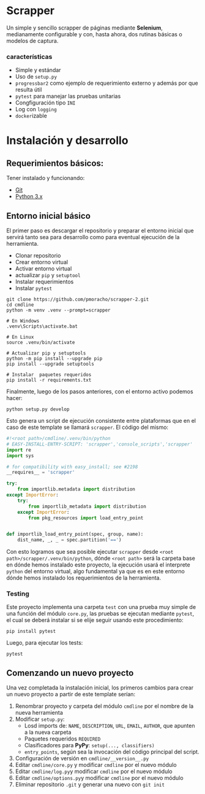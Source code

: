 # Scrapper

Un simple y sencillo scrapper de páginas mediante **Selenium**, medianamente
configurable y con, hasta ahora, dos rutinas básicas o modelos de captura.

### características

* Simple y estándar
* Uso de `setup.py`
* `progressbar2` como ejemplo de requerimiento externo y además por que resulta útil
* `pytest` para manejar las pruebas unitarias
* Congfiguración tipo `INI`
* Log con `logging`
* `docker`izable


# Instalación y desarrollo
## Requerimientos básicos:

Tener instalado y funcionando:

* [Git][git]
* [Python 3.x][python]

## Entorno inicial básico

El primer paso es descargar el repositorio y preparar el entorno inicial que
servirá tanto sea para desarrollo como para eventual ejecución de la
herramienta.

* Clonar repositorio
* Crear entorno virtual
* Activar entorno virtual
* actualizar `pip` y `setuptool`
* Instalar requerimientos
* Instalar `pytest`

```
git clone https://github.com/pmoracho/scrapper-2.git
cd cmdline
python -m venv .venv --prompt=scrapper

# En Windows
.venv\Scripts\activate.bat

# En Linux
source .venv/bin/activate

# Actualizar pip y setuptools
python -m pip install --upgrade pip
pip install --upgrade setuptools

# Instalar  paquetes requeridos
pip install -r requirements.txt
```

Finalmente, luego de los pasos anteriores, con el entorno activo podemos hacer:

```
python setup.py develop
```

Esto genera un script de ejecución consistente entre plataformas que en el caso
de este template se llamará `scrapper`. El código del mismo:

```python
#!<root path>/cmdline/.venv/bin/python
# EASY-INSTALL-ENTRY-SCRIPT: 'scrapper','console_scripts','scrapper'
import re
import sys

# for compatibility with easy_install; see #2198
__requires__ = 'scrapper'

try:
    from importlib.metadata import distribution
except ImportError:
    try:
        from importlib_metadata import distribution
    except ImportError:
        from pkg_resources import load_entry_point


def importlib_load_entry_point(spec, group, name):
    dist_name, _, _ = spec.partition('==')
```

Con esto logramos que sea posible ejecutar `scrapper` desde `<root
path>/scrapper/.venv/bin/python`, dónde `<root path>` será la carpeta base en
dónde hemos instalado este proyecto, la ejecución usará el interprete `python`
del entorno virtual, algo fundamental ya que es en este entorno dónde hemos
instalado los requerimientos de la herramienta.

### Testing

Este proyecto implementa una carpeta `test` con una prueba muy simple de una
función del módulo `core.py`, las pruebas se ejecutan mediante `pytest`, el cual
se deberá instalar si se elije seguir usando este procedimiento:

```
pip install pytest
```

Luego, para ejecutar los tests:

```
pytest
```



## Comenzando un nuevo proyecto

Una vez completada la instalación inicial, los primeros cambios para crear un
nuevo proyecto a partir de este template serían:

1. Renombrar proyecto y carpeta del módulo `cmdline` por el nombre de la nueva herramienta
2. Modificar `setup.py`:
    * Losd imports de: `NAME`, `DESCRIPTION`, `URL`, `EMAIL`, `AUTHOR`, que apunten a la nueva carpeta
    * Paquetes requeridos `REQUIRED`
    * Clasificadores para **PyPy**: `setup(..., classifiers)`
    * `entry_points`, según sea la invocación del código principal del script.
3. Configuración de versión en `cmdline/__version__.py`
4. Editar `cmdline/core.py` y modificar `cmdline` por el nuevo módulo
5. Editar `cmdline/log.py`y modificar `cmdline` por el nuevo módulo
6. Editar `cmdline/options.py`y modificar `cmdline` por el nuevo módulo
5. Eliminar repositorio `.git` y generar una nuevo con `git init`


[git]: https://git-scm.com/
[python]: https://www.python.org/
